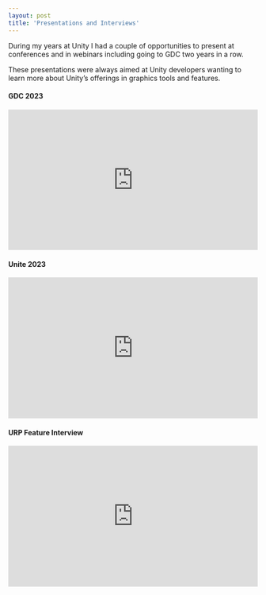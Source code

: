 ```yaml
---
layout: post
title: 'Presentations and Interviews'
---
```

During my years at Unity I had a couple of opportunities to present at conferences and in webinars including going to GDC two years in a row.

These presentations were always aimed at Unity developers wanting to learn more about Unity’s offerings in graphics tools and features. 

#### GDC 2023
<style>
.video-holder {
  position: relative;
  width: 100%;
  height: 0;
  padding-bottom: 56.25%;
  overflow: hidden;
}
.video-holder iframe {
  position: absolute;
  top: 0;
  left: 0;
  width: 100%;
  height: 100%;
}
</style>
<div class="video-holder">
  <iframe
    id="existing-iframe-example"
    width="640" height="360"
    src="https://www.youtube.com/embed/zPTNrSgoJow?playlist=zPTNrSgoJow&autoplay=0&mute=1&enablejsapi=1&controls=1&loop=0"
    frameborder="0"
    allowfullscreen
></iframe>
</div>

#### Unite 2023

<div class="video-holder">
  <iframe
    id="existing-iframe-example"
    width="640" height="360"
    src="https://www.youtube.com/embed/sHKCAHalsgI?playlist=sHKCAHalsgI&autoplay=0&mute=1&enablejsapi=1&controls=1&loop=0&t=1435s"
    frameborder="0"
    allowfullscreen
></iframe>
</div>

#### URP Feature Interview

<div class="video-holder">
  <iframe
    id="existing-iframe-example"
    width="640" height="360"
    src="https://www.youtube.com/embed/Z-XCk8mXJtI?playlist=Z-XCk8mXJtI&autoplay=0&mute=1&enablejsapi=1&controls=1&loop=0"
    frameborder="0"
    allowfullscreen
></iframe>
</div>